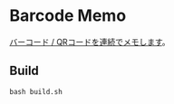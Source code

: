 # Barcode Memo

[バーコード / QRコードを連続でメモします](https://marmooo.github.io/barcode-memo/)。

## Build

```
bash build.sh
```
